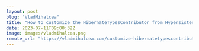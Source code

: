 ```yaml
---
layout: post
blog: "VladMihalcea"
title: "How to customize the HibernateTypesContributor from Hypersistence Utils"
date: 2023-07-11T09:00:32Z
image: images/vladmihalcea.png
remote_url: "https://vladmihalcea.com/customize-hibernatetypescontributor-hypersistence-utils/"
---
```

